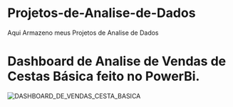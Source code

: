 # Projetos-de-Analise-de-Dados
Aqui Armazeno meus Projetos de Analise de Dados
# Dashboard de Analise de Vendas de Cestas Básica feito no PowerBi.
![DASHBOARD_DE_VENDAS_CESTA_BASICA](https://github.com/pedrorock87/Projetos-de-Analise-de-Dados/assets/118363097/c57e7fd5-417b-47d9-863a-0544e9c00c8e)
